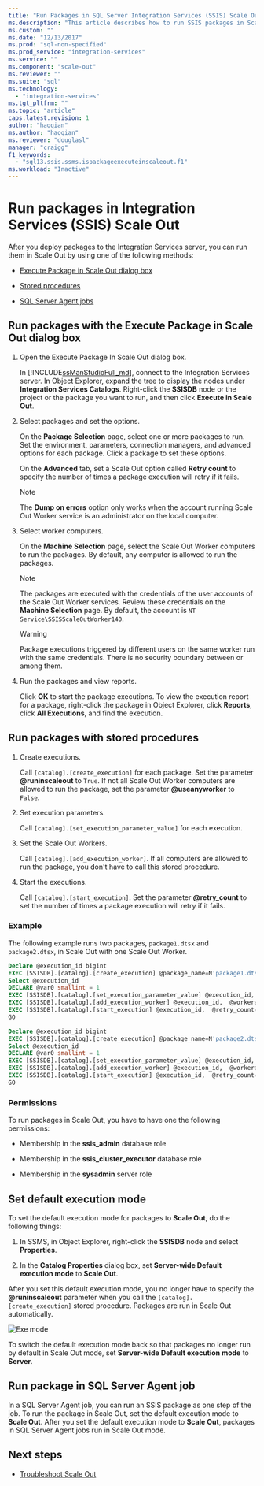 ```yaml
---
title: "Run Packages in SQL Server Integration Services (SSIS) Scale Out | Microsoft Docs"
ms.description: "This article describes how to run SSIS packages in Scale Out"
ms.custom: ""
ms.date: "12/13/2017"
ms.prod: "sql-non-specified"
ms.prod_service: "integration-services"
ms.service: ""
ms.component: "scale-out"
ms.reviewer: ""
ms.suite: "sql"
ms.technology: 
  - "integration-services"
ms.tgt_pltfrm: ""
ms.topic: "article"
caps.latest.revision: 1
author: "haoqian"
ms.author: "haoqian"
ms.reviewer: "douglasl"
manager: "craigg"
f1_keywords: 
  - "sql13.ssis.ssms.ispackageexecuteinscaleout.f1"
ms.workload: "Inactive"
---
```

# Run packages in Integration Services (SSIS) Scale Out
After you deploy packages to the Integration Services server, you can run them in Scale Out by using one of the following methods:

-   [Execute Package in Scale Out dialog box](#scale_out_dialog)

-   [Stored procedures](#stored_proc)

-   [SQL Server Agent jobs](#sql_agent)

## <a name="scale_out_dialog"></a> Run packages with the Execute Package in Scale Out dialog box

1. Open the Execute Package In Scale Out dialog box.

    In [!INCLUDE[ssManStudioFull_md](../../includes/ssmanstudiofull-md.md)], connect to the Integration Services server. In Object Explorer, expand the tree to display the nodes under **Integration Services Catalogs**. Right-click the **SSISDB** node or the project or the package you want to run, and then click **Execute in Scale Out**.

2. Select packages and set the options.

    On the **Package Selection** page, select one or more  packages to run. Set the environment, parameters, connection managers, and advanced options for each package. Click a package to set these options.
    
    On the **Advanced** tab, set a Scale Out option called **Retry count** to specify the number of times a package execution will retry if it fails.

    > [!NOTE]
    > The **Dump on errors** option only works when the account running Scale Out Worker service is an administrator on the local computer.

3. Select worker computers.

    On the **Machine Selection** page, select the Scale Out Worker computers to run the packages. By default, any computer is allowed to run the packages. 

   > [!NOTE] 
   > The packages are executed with the credentials of the user accounts of the Scale Out Worker services. Review these credentials on the **Machine Selection** page. By default, the account is `NT Service\SSISScaleOutWorker140`.

   > [!WARNING]
   > Package executions triggered by different users on the same worker run with the same credentials. There is no security boundary between or among them. 

4. Run the packages and view reports.

    Click **OK** to start the package executions. To view the execution report for a package, right-click the package in Object Explorer, click **Reports**, click **All Executions**, and find the execution.
    
## <a name="stored_proc"></a> Run packages with stored procedures

1.  Create executions.

    Call `[catalog].[create_execution]` for each package. Set the parameter **@runinscaleout** to `True`. If not all Scale Out Worker computers are allowed to run the package, set the parameter **@useanyworker** to `False`.   

2. Set execution parameters.

    Call `[catalog].[set_execution_parameter_value]` for each execution.

3. Set the Scale Out Workers.

    Call `[catalog].[add_execution_worker]`. If all computers are allowed to run the package, you don't have to call this stored procedure. 

4. Start the executions.

    Call `[catalog].[start_execution]`. Set the parameter **@retry_count** to set the number of times a package execution will retry if it fails.
    
### Example
The following example runs two packages, `package1.dtsx` and `package2.dtsx`, in Scale Out with one Scale Out Worker.  

```sql
Declare @execution_id bigint
EXEC [SSISDB].[catalog].[create_execution] @package_name=N'package1.dtsx', @execution_id=@execution_id OUTPUT, @folder_name=N'folder1', @project_name=N'project1', @use32bitruntime=False, @reference_id=Null, @useanyworker=False, @runinscaleout=True
Select @execution_id
DECLARE @var0 smallint = 1
EXEC [SSISDB].[catalog].[set_execution_parameter_value] @execution_id,  @object_type=50, @parameter_name=N'LOGGING_LEVEL', @parameter_value=@var0
EXEC [SSISDB].[catalog].[add_execution_worker] @execution_id,  @workeragent_id=N'64c020e2-f819-4c2d-a22f-efb31a91e70a'
EXEC [SSISDB].[catalog].[start_execution] @execution_id,  @retry_count=0
GO

Declare @execution_id bigint
EXEC [SSISDB].[catalog].[create_execution] @package_name=N'package2.dtsx', @execution_id=@execution_id OUTPUT, @folder_name=N'folder2', @project_name=N'project2', @use32bitruntime=False, @reference_id=Null, @useanyworker=False, @runinscaleout=True
Select @execution_id
DECLARE @var0 smallint = 1
EXEC [SSISDB].[catalog].[set_execution_parameter_value] @execution_id,  @object_type=50, @parameter_name=N'LOGGING_LEVEL', @parameter_value=@var0
EXEC [SSISDB].[catalog].[add_execution_worker] @execution_id,  @workeragent_id=N'64c020e2-f819-4c2d-a22f-efb31a91e70a'
EXEC [SSISDB].[catalog].[start_execution] @execution_id,  @retry_count=0
GO
```

### Permissions
To run packages in Scale Out, you have to have one the following permissions:

-   Membership in the **ssis_admin** database role  

-   Membership in the **ssis_cluster_executor** database role  
  
-   Membership in the **sysadmin** server role  

## Set default execution mode
To set the default execution mode for packages to **Scale Out**, do the following things:

1.  In SSMS, in Object Explorer, right-click the **SSISDB** node and select **Properties**.

2.  In the **Catalog Properties** dialog box, set **Server-wide Default execution mode** to **Scale Out**.

After you set this default execution mode, you no longer have to specify the **@runinscaleout** parameter when you call the `[catalog].[create_execution]` stored procedure. Packages are run in Scale Out automatically. 

![Exe mode](media\exe-mode.PNG)

To switch the default execution mode back so that packages no longer run by default in Scale Out mode, set  **Server-wide Default execution mode** to **Server**.

## <a name="sql_agent"></a> Run package in SQL Server Agent job
In a SQL Server Agent job, you can run an SSIS package as one step of the job. To run the package in Scale Out, set the default execution mode to **Scale Out**. After you set the default execution mode to **Scale Out**, packages in SQL Server Agent jobs run in Scale Out mode.

## Next steps
-   [Troubleshoot Scale Out](troubleshooting-scale-out.md)
